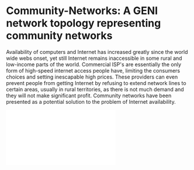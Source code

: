 # Community-Networks: A GENI network topology representing community networks

Availability of computers and Internet has increased greatly since the world wide webs onset, yet still Internet remains inaccessible in some rural and low-income parts of the world. Commercial ISP's are essentially the only form of high-speed internet access people have, limiting the consumers choices and setting inescapable high prices. These providers can even prevent people from getting Internet by refusing to extend network lines to certain areas, usually in rural territories, as there is not much demand and they will not make significant profit. Community networks have been presented as a potential solution to the problem of Internet availability.

![Internet Use by Income](/internet-use-by-income.pdf)

